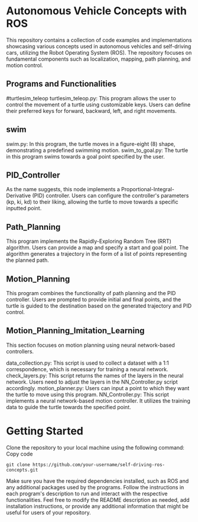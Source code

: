 # Autonomous Vehicle Concepts with ROS
This repository contains a collection of code examples and implementations showcasing various concepts used in autonomous vehicles and self-driving cars, utilizing the Robot Operating System (ROS). The repository focuses on fundamental components such as localization, mapping, path planning, and motion control.

## Programs and Functionalities
#turtlesim_teleop
turtlesim_teleop.py: This program allows the user to control the movement of a turtle using customizable keys. Users can define their preferred keys for forward, backward, left, and right movements.

## swim
swim.py: In this program, the turtle moves in a figure-eight (8) shape, demonstrating a predefined swimming motion.
swim_to_goal.py: The turtle in this program swims towards a goal point specified by the user.

## PID_Controller
As the name suggests, this node implements a Proportional-Integral-Derivative (PID) controller. Users can configure the controller's parameters (kp, ki, kd) to their liking, allowing the turtle to move towards a specific inputted point.

## Path_Planning

This program implements the Rapidly-Exploring Random Tree (RRT) algorithm. Users can provide a map and specify a start and goal point. The algorithm generates a trajectory in the form of a list of points representing the planned path.

## Motion_Planning

This program combines the functionality of path planning and the PID controller. Users are prompted to provide initial and final points, and the turtle is guided to the destination based on the generated trajectory and PID control.

## Motion_Planning_Imitation_Learning
This section focuses on motion planning using neural network-based controllers.

data_collection.py: This script is used to collect a dataset with a 1:1 correspondence, which is necessary for training a neural network.
check_layers.py: This script returns the names of the layers in the neural network. Users need to adjust the layers in the NN_Controller.py script accordingly.
motion_planner.py: Users can input a point to which they want the turtle to move using this program.
NN_Controller.py: This script implements a neural network-based motion controller. It utilizes the training data to guide the turtle towards the specified point.

# Getting Started
Clone the repository to your local machine using the following command:
Copy code
```
git clone https://github.com/your-username/self-driving-ros-concepts.git
```
Make sure you have the required dependencies installed, such as ROS and any additional packages used by the programs.
Follow the instructions in each program's description to run and interact with the respective functionalities.
Feel free to modify the README description as needed, add installation instructions, or provide any additional information that might be useful for users of your repository.
